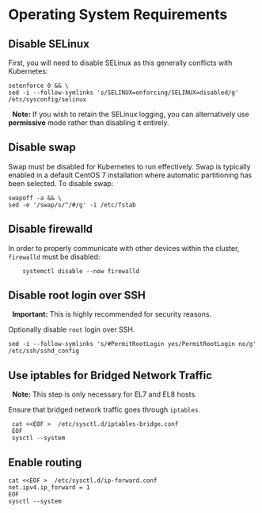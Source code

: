 Operating System Requirements
=============================

Disable SELinux
---------------

First, you will need to disable SELinux as this generally conflicts with Kubernetes:

```shell
setenforce 0 && \
sed -i --follow-symlinks 's/SELINUX=enforcing/SELINUX=disabled/g' /etc/sysconfig/selinux
```

  **Note:** If you wish to retain the SELinux logging, you can alternatively use **permissive** mode rather than disabling it entirely.

Disable swap
------------

Swap must be disabled for Kubernetes to run effectively. Swap is typically enabled in a default CentOS 7 installation where automatic partitioning has been selected. To disable swap:

```shell
swapoff -a && \
sed -e '/swap/s/^/#/g' -i /etc/fstab
```

Disable firewalld
-----------------

In order to properly communicate with other devices within the cluster, `firewalld` must be disabled:

```shell
    systemctl disable --now firewalld
```

Disable root login over SSH
---------------------------

  **Important:** This is highly recommended for security reasons.

Optionally disable `root` login over SSH.

```shell
sed -i --follow-symlinks 's/#PermitRootLogin yes/PermitRootLogin no/g' /etc/ssh/sshd_config
```  

Use iptables for Bridged Network Traffic
----------------------------------------

  **Note:** This step is only necessary for EL7 and EL8 hosts.

Ensure that bridged network traffic goes through `iptables`.

```shell
 cat <<EOF >  /etc/sysctl.d/iptables-bridge.conf
 EOF
 sysctl --system
``` 

Enable routing
--------------

```shell
cat <<EOF >  /etc/sysctl.d/ip-forward.conf
net.ipv4.ip_forward = 1 
EOF
sysctl --system
```
